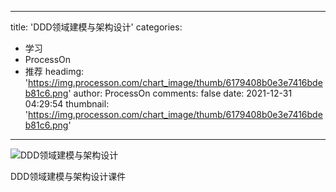 
---
title: 'DDD领域建模与架构设计'
categories: 
 - 学习
 - ProcessOn
 - 推荐
headimg: 'https://img.processon.com/chart_image/thumb/6179408b0e3e7416bdeb81c6.png'
author: ProcessOn
comments: false
date: 2021-12-31 04:29:54
thumbnail: 'https://img.processon.com/chart_image/thumb/6179408b0e3e7416bdeb81c6.png'
---

<div>   
<img class="thumb" alt="DDD领域建模与架构设计" src="https://img.processon.com/chart_image/thumb/6179408b0e3e7416bdeb81c6.png" referrerpolicy="no-referrer">
<p>DDD领域建模与架构设计课件</p>  
</div>
            